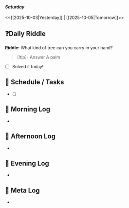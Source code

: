 #### *Saturday*
<<[[2025-10-03|Yesterday]] | [[2025-10-05|Tomorrow]]>>
## ❓Daily Riddle
**Riddle:** What kind of tree can you carry in your hand?
> [!tip]- Answer
> A palm

- [ ] Solved it today!
## 📅 Schedule / Tasks
- [ ] 

## 🐓 Morning Log
- 

## 🌿 Afternoon Log
- 

## 🌙 Evening Log
- 

## 🧠 Meta Log
- 